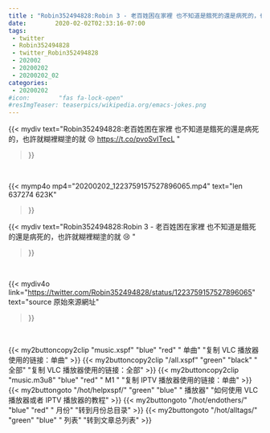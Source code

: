```yaml
---
title : "Robin352494828:Robin 3 - 老百姓困在家裡 也不知道是餓死的還是病死的，也許就糊裡糊塗的就 😢 "
date:        2020-02-02T02:33:16-07:00
tags:
 - twitter
 - Robin352494828
 - twitter_Robin352494828
 - 202002
 - 20200202
 - 20200202_02
categories:
 - 20200202
#icon:        "fas fa-lock-open"
#resImgTeaser: teaserpics/wikipedia.org/emacs-jokes.png
---
```


{{< mydiv text="Robin352494828:老百姓困在家裡 也不知道是餓死的還是病死的，也許就糊裡糊塗的就 😢 https://t.co/pvoSvITecL "
>}}
<br>


{{< mymp4o mp4="20200202_1223759157527896065.mp4"
text="len 637274    623K"
>}}


{{< mydiv text="Robin352494828:Robin 3 - 老百姓困在家裡 也不知道是餓死的還是病死的，也許就糊裡糊塗的就 😢 "
>}}
<br>

{{< mydiv4o link="https://twitter.com/Robin352494828/status/1223759157527896065"
text="source 原始來源網址"
>}}


<br>



{{< my2buttoncopy2clip "music.xspf"        "blue"   "red"    " 单曲"  "复制 VLC 播放器使用的链接：单曲" >}} {{< my2buttoncopy2clip "/all.xspf"         "green"  "black"  " 全部"  "复制 VLC 播放器使用的链接：全部" >}} {{< my2buttoncopy2clip "music.m3u8"        "blue"   "red"    " M1 "    "复制 IPTV 播放器使用的链接：单曲" >}} {{< my2buttongoto      "/hot/helpxspf/"    "green"  "blue"   " 播放器" "如何使用 VLC 播放器或者 IPTV 播放器的教程" >}} {{< my2buttongoto      "/hot/endothers/"   "blue"   "red"    " 月份"   "转到月份总目录" >}} {{< my2buttongoto      "/hot/alltags/"     "green"  "blue"   " 列表"   "转到文章总列表" >}} 
